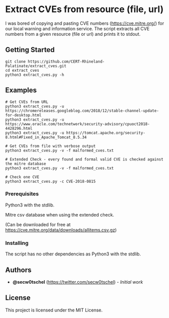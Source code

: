 # Extract CVEs from resource (file, url)

I was bored of copying and pasting CVE numbers (https://cve.mitre.org/) for our local warning and information service. 
The script extracts all CVE numbers from a given resource (file or url) and prints it to stdout.

## Getting Started

```
git clone https://github.com/CERT-Rhineland-Palatinate/extract_cves.git
cd extract_cves
python3 extract_cves.py -h
```

## Examples

```
# Get CVEs from URL
python3 extract_cves.py -u https://chromereleases.googleblog.com/2018/12/stable-channel-update-for-desktop.html
python3 extract_cves.py -u https://www.oracle.com/technetwork/security-advisory/cpuoct2018-4428296.html
python3 extract_cves.py -u https://tomcat.apache.org/security-8.html#Fixed_in_Apache_Tomcat_8.5.34

# Get CVEs from file with verbose output
python3 extract_cves.py -v -f malformed_cves.txt

# Extended Check - every found and formal valid CVE is checked against the mitre database
python3 extract_cves.py -v -f malformed_cves.txt

# Check one CVE
python3 extract_cves.py -c CVE-2018-0815
```

### Prerequisites

Python3 with the stdlib.

Mitre csv database when using the extended check.

(Can be downloaded for free at https://cve.mitre.org/data/downloads/allitems.csv.gz)

### Installing

The script has no other dependencies as Python3 with the stdlib. 

## Authors

* **@secw0tschel** (https://twitter.com/secw0tschel) - *Initial work* 

## License

This project is licensed under the MIT License.
